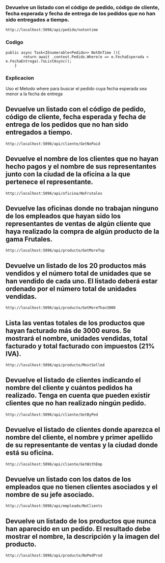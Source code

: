 ### Devuelve un listado con el código de pedido, código de cliente, fecha esperada y fecha de entrega de los pedidos que no han sido entregados a tiempo.
```
http://localhost:5096/api/pedido/notontime
```
### Codigo
```
public async Task<IEnumerable<Pedido>> NotOnTime (){
        return await _context.Pedido.Where(e => e.FechaEsperada < e.FechaEntrega).ToListAsync();
    }
```
### Explicacion 
Uso el Metodo where para buscar el pedido cuya fecha esperada sea menor a la fecha de entrega

## Devuelve un listado con el código de pedido, código de cliente, fecha esperada y fecha de entrega de los pedidos que no han sido entregados a tiempo.
```
http://localhost:5096/api/cliente/GetNoPaid
```
## Devuelve el nombre de los clientes que no hayan hecho pagos y el nombre de sus representantes junto con la ciudad de la oficina a la que pertenece el representante.
```
http://localhost:5096/api/oficina/NoFrutales
```
## Devuelve las oficinas donde no trabajan ninguno de los empleados que hayan sido los representantes de ventas de algún cliente que haya realizado la compra de algún producto de la gama Frutales.
```
http://localhost:5096/api/producto/GetMoreTop
```
## Devuelve un listado de los 20 productos más vendidos y el número total de unidades que se han vendido de cada uno. El listado deberá estar ordenado por el número total de unidades vendidas.
```
http://localhost:5096/api/producto/GetMoreThan3000
```
## Lista las ventas totales de los productos que hayan facturado más de 3000 euros. Se mostrará el nombre, unidades vendidas, total facturado y total facturado con impuestos (21% IVA).
```
http://localhost:5096/api/producto/MostSelled
```
## Devuelve el listado de clientes indicando el nombre del cliente y cuántos pedidos ha realizado. Tenga en cuenta que pueden existir clientes que no han realizado ningún pedido.
```
http://localhost:5096/api/cliente/GetByPed
```
## Devuelve el listado de clientes donde aparezca el nombre del cliente, el nombre y primer apellido de su representante de ventas y la ciudad donde está su oficina.
```
http://localhost:5096/api/cliente/GetWithEmp
```
## Devuelve un listado con los datos de los empleados que no tienen clientes asociados y el nombre de su jefe asociado.
```
http://localhost:5096/api/empleado/NoClients
```
## Devuelve un listado de los productos que nunca han aparecido en un pedido. El resultado debe mostrar el nombre, la descripción y la imagen del producto.
```
http://localhost:5096/api/producto/NoPedProd
```

